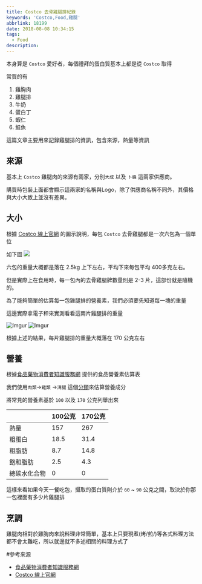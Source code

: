 ```yaml
---
title: Costco 去骨雞腿排紀錄
keywords: 'Costco,Food,雞腿'
abbrlink: 18199
date: 2018-08-08 10:34:15
tags:
  - Food
description:
---
```


本身算是 `Costco` 愛好者，每個禮拜的蛋白質基本上都是從 `Costco` 取得

常買的有
1. 雞胸肉
2. 雞腿排
3. 牛奶
4. 蛋白丁
5. 蝦仁
6. 鮭魚


這篇文章主要用來記錄雞腿排的資訊，包含來源，熱量等資訊


<!--more-->

## 來源
基本上 `Costco` 雞腿肉的來源有兩家，分別`大成` 以及 `卜蜂` 這兩家供應商。

購買時包裝上面都會顯示這兩家的名稱與Logo，除了供應商名稱不同外，其價格與大小大致上並沒有差異。


## 大小
根據 [Costco 線上官網](https://www.costco.com.tw/Food/Prepared-Canned-Food/Frozen-Food/CP-Frozen-Boneless-Chicken-Thigh-25KG-X-6Packs/p/146146) 的圖示說明，每包 `Costco` 去骨雞腿都是一次六包為一個單位

如下圖
![](
https://www.costco.com.tw/medias/sys_master/products/hca/h5c/8839260799006.jpg)

六包的重量大概都是落在 2.5kg 上下左右，平均下來每包平均 400多克左右。

但是實際上在食用時，每一包內的去骨雞腿牌數量則是 2-3 片，這部份就是隨機的。

為了能夠簡單的估算每一包雞腿排的營養素，我們必須要先知道每一塊的重量

這邊實際拿電子秤來實測看看這兩片雞腿排的重量


![Imgur](https://i.imgur.com/CNH6tXB.jpg)
![Imgur](https://i.imgur.com/t9CIvyM.jpg)

根據上述的結果，每片雞腿排的重量大概落在 170 公克左右


## 營養
根據[食品藥物消費者知識服務網](https://consumer.fda.gov.tw/Food/TFND.aspx?nodeID=178) 提供的食品營養素估算表

我們使用`肉類`->`雞類` ->`清腿` 這個[分類](https://consumer.fda.gov.tw/Food/detail/TFNDD.aspx?f=1&pid=103)來估算營養成分

將常見的營養素基於 `100` 以及 `170` 公克列舉出來
 	 		

|  | 100公克 | 170公克 | 
| -------- | -------- | -------- |
| 熱量      | 157     |    267     |
| 粗蛋白      | 18.5     |    31.4     |
| 粗脂肪      | 8.7     |    14.8     |
| 飽和脂肪      | 2.5     |    4.3     |
| 總碳水化合物      | 0     |    0     |

這樣來看如果今天一餐吃包，攝取的蛋白質則介於 `60` ~ `90` 公克之間，取決於你那一包裡面有多少片雞腿排

## 烹調
雞腿肉相對於雞胸肉來說料理非常簡單，基本上只要現煮(烤/煎/)等各式料理方法都不會太難吃，所以就邊就不多述相關的料理方式了


#參考來源
- [食品藥物消費者知識服務網](https://consumer.fda.gov.tw/Food/TFND.aspx?nodeID=178) 
- [Costco 線上官網](https://www.costco.com.tw/Food/Prepared-Canned-Food/Frozen-Food/CP-Frozen-Boneless-Chicken-Thigh-25KG-X-6Packs/p/146146)
